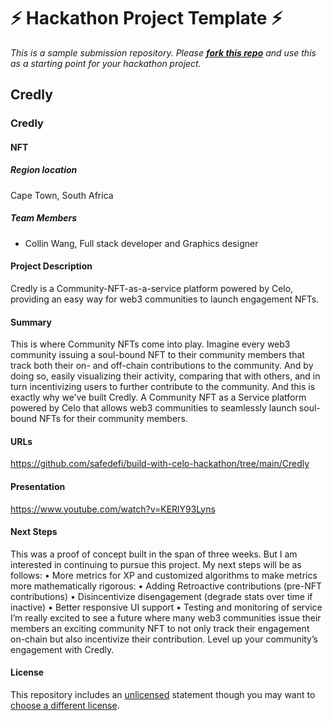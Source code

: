 
# ⚡ Hackathon Project Template ⚡
_This is a sample submission repository.
Please [__fork this repo__](https://help.github.com/articles/fork-a-repo/) and use this as a starting point for your hackathon project._

## Credly
### Credly
#### NFT

##### Region location
Cape Town, South Africa

##### Team Members
- Collin Wang, Full stack developer and Graphics designer

#### Project Description
Credly is a Community-NFT-as-a-service platform powered by Celo, providing an easy way for web3 communities to launch engagement NFTs.

#### Summary
This is where Community NFTs come into play. Imagine every web3 community issuing a soul-bound NFT to their community members that track both their on- and off-chain contributions to the community. And by doing so, easily visualizing their activity, comparing that with others, and in turn incentivizing users to further contribute to the community.
And this is exactly why we’ve built Credly. A Community NFT as a Service platform powered by Celo that allows web3 communities to seamlessly launch soul-bound NFTs for their community members.

#### URLs

https://github.com/safedefi/build-with-celo-hackathon/tree/main/Credly

#### Presentation

https://www.youtube.com/watch?v=KERlY93Lyns

#### Next Steps
This was a proof of concept built in the span of three weeks. But I am interested in continuing to pursue this project. My next steps will be as follows:
•	More metrics for XP and customized algorithms to make metrics more mathematically rigorous:
•	Adding Retroactive contributions (pre-NFT contributions)
•	Disincentivize disengagement (degrade stats over time if inactive)
•	Better responsive UI support
•	Testing and monitoring of service
I’m really excited to see a future where many web3 communities issue their members an exciting community NFT to not only track their engagement on-chain but also incentivize their contribution. Level up your community’s engagement with Credly. 

#### License
This repository includes an [unlicensed](http://unlicense.org/) statement though you may want to [choose a different license](https://choosealicense.com/).
